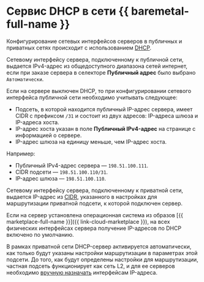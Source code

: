 # Сервис DHCP в сети {{ baremetal-full-name }}

Конфигурирование сетевых интерфейсов серверов в публичных и приватных сетях происходит с использованием [DHCP](https://ru.wikipedia.org/wiki/DHCP).

Сетевому интерфейсу сервера, подключенному к публичной сети, выдается IPv4-адрес из общедоступного диапазона сетей интернет, если при заказе сервера в селекторе **Публичный адрес** было выбрано `Автоматически`.

Если на сервере выключен DHCP, то при конфигурировании сетевого интерфейса публичной сети необходимо учитывать следующее:
* Подсеть, в которой находится публичный IP-адрес сервера, имеет CIDR с префиксом `/31` и состоит из двух адресов: IP-адреса шлюза и IP-адреса хоста.
* IP-адрес хоста указан в поле **Публичный IPv4-адрес** на странице с информацией о сервере.
* IP-адрес шлюза на единицу меньше, чем IP-адрес хоста.

Например:
* Публичный IPv4-адрес сервера — `198.51.100.111`.
* CIDR подсети — `198.51.100.110/31`.
* IP-адрес шлюза — `198.51.100.110`.

Сетевому интерфейсу сервера, подключенному к приватной сети, выдается IP-адрес из [CIDR](https://ru.wikipedia.org/wiki/Бесклассовая_адресация), указанного в настройках для маршрутизации приватной подсети, к которой подключен сервер.

Если на сервер установлена операционная система из образов [{{ marketplace-full-name }}]({{ link-cloud-marketplace }}), на всех физических интерфейсах сервера получение IP-адресов по DHCP включено по умолчанию.

В рамках приватной сети DHCP-сервер активируется автоматически, как только будут указаны настройки маршрутизации в параметрах этой подсети. До того, как будут определены настройки для маршрутизации, частная подсеть функционирует как сеть L2, и для ее серверов необходимо [вручную назначать](../tutorials/bms-simple-subnet.md) интерфейсам IP-адреса.